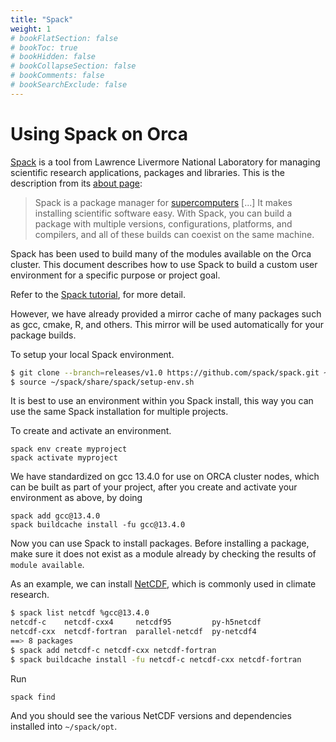 ```yaml
---
title: "Spack"
weight: 1
# bookFlatSection: false
# bookToc: true
# bookHidden: false
# bookCollapseSection: false
# bookComments: false
# bookSearchExclude: false
---
```


# Using Spack on Orca

[Spack](https://spack.io) is a tool from Lawrence Livermore National Laboratory for managing scientific research applications, packages and libraries.
This is the description from its [about page](https://spack.io/about/):

> Spack is a package manager for [supercomputers](https://en.wikipedia.org/wiki/Supercomputer) [...]
> It makes installing scientific software easy.
> With Spack, you can build a package with multiple versions, configurations, platforms, and compilers, and all of these builds can coexist on the same machine.

Spack has been used to build many of the modules available on the Orca cluster.  This document describes how to 
use Spack to build a custom user environment for a specific purpose or project goal.

Refer to the [Spack tutorial](https://spack-tutorial.readthedocs.io/en/latest/tutorial_basics.html#), for more
detail.

However, we have already provided a mirror cache of many packages such as gcc, cmake, R, and others.  This mirror will be used automatically for your package builds.

To setup your local Spack environment.

```bash
$ git clone --branch=releases/v1.0 https://github.com/spack/spack.git ~/spack
$ source ~/spack/share/spack/setup-env.sh
```
It is best to use an environment within you Spack install, this way you can use the same Spack installation for multiple projects.  

To create and activate an environment.
```
spack env create myproject
spack activate myproject
```

We have standardized on gcc 13.4.0 for use on ORCA cluster nodes, which can be
built as part of your project, after you create and activate your environment as above, by doing
```
spack add gcc@13.4.0
spack buildcache install -fu gcc@13.4.0
```
<!--
Running the command
```
spack compilers add
```
will find available compilers via the path.  For example if you prefer the Intel
OneAPI icc compiler, make sure you load the module so the compiler is in the path
and the compilers add above will find it.
Make sure the file `~/.spack/linux/compilers.yaml` contains the following.
```yaml
compilers:
- compiler:
    spec: gcc@=13.2.0
    paths:
      cc: /software/builds/compilers/gcc/13.2.0/bin/gcc
      cxx: /software/builds/compilers/gcc/13.2.0/bin/g++
      f77: /software/builds/compilers/gcc/13.2.0/bin/gfortran
      fc: /software/builds/compilers/gcc/13.2.0/bin/gfortran
    flags: {}
    operating_system: rocky9
    target: x86_64
    modules: []
    environment: {}
    extra_rpaths: []
```
-->

Now you can use Spack to install packages.
Before installing a package, make sure it does not exist as a module already
by checking the results of `module available`.

As an example, we can install [NetCDF](https://www.unidata.ucar.edu/software/netcdf/), which is commonly used in climate research.
```bash
$ spack list netcdf %gcc@13.4.0
netcdf-c    netcdf-cxx4     netcdf95         py-h5netcdf
netcdf-cxx  netcdf-fortran  parallel-netcdf  py-netcdf4
==> 8 packages
$ spack add netcdf-c netcdf-cxx netcdf-fortran
$ spack buildcache install -fu netcdf-c netcdf-cxx netcdf-fortran
```

Run 
```
spack find
```
And you should see the various NetCDF versions and dependencies installed into `~/spack/opt`.
